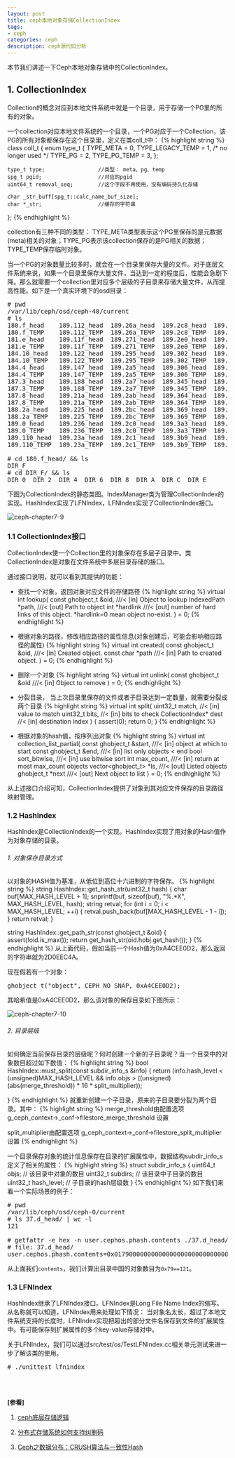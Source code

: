 ```yaml
---
layout: post
title: ceph本地对象存储CollectionIndex
tags:
- ceph
categories: ceph
description: ceph源代码分析
---
```



本节我们讲述一下Ceph本地对象存储中的CollectionIndex。

<!-- more -->


## 1. CollectionIndex
Collection的概念对应到本地文件系统中就是一个目录，用于存储一个PG里的所有的对象。

一个collection对应本地文件系统的一个目录，一个PG对应于一个Collection，该PG的所有对象都保存在这个目录里，定义在类coll_t中：
{% highlight string %}
class coll_t {
	enum type_t {
		TYPE_META = 0,
		TYPE_LEGACY_TEMP = 1,  /* no longer used */
		TYPE_PG = 2,
		TYPE_PG_TEMP = 3,
	};
	
	type_t type;                 //类型： meta、pg、temp
	spg_t pgid;                  //对应的pgid
	uint64_t removal_seq;        //这个字段不再使用，没有编码持久化存储

	char _str_buff[spg_t::calc_name_buf_size];
	char *_str;                  //缓存的字符串
};
{% endhighlight %}

collection有三种不同的类型： TYPE_META类型表示这个PG里保存的是元数据(meta)相关的对象；TYPE_PG表示该collection保存的是PG相关的数据； TYPE_TEMP保存临时对象。

当一个PG的对象数量比较多时，就会在一个目录里保存大量的文件。对于底层文件系统来说，如果一个目录里保存大量文件，当达到一定的程度后，性能会急剧下降。那么就需要一个collection里对应多个层级的子目录来存储大量文件，从而提高性能。如下是一个真实环境下的osd目录：
<pre>
# pwd
/var/lib/ceph/osd/ceph-48/current
# ls
180.f_head    189.112_head  189.26a_head  189.2c8_head  189.3ba_head  189.440_head  189.52b_head  189.637_head  189.701_head  189.79_head   189.b6_head  192.37_head
180.f_TEMP    189.112_TEMP  189.26a_TEMP  189.2c8_TEMP  189.3ba_TEMP  189.440_TEMP  189.52b_TEMP  189.637_TEMP  189.701_TEMP  189.79_TEMP   189.b6_TEMP  192.37_TEMP
181.e_head    189.11f_head  189.271_head  189.2e0_head  189.3ea_head  189.458_head  189.56a_head  189.64e_head  189.70b_head  189.7a3_head  189.f2_head  192.47_head
181.e_TEMP    189.11f_TEMP  189.271_TEMP  189.2e0_TEMP  189.3ea_TEMP  189.458_TEMP  189.56a_TEMP  189.64e_TEMP  189.70b_TEMP  189.7a3_TEMP  189.f2_TEMP  192.47_TEMP
184.10_head   189.122_head  189.295_head  189.302_head  189.3ef_head  189.465_head  189.58c_head  189.66d_head  189.735_head  189.7a6_head  190.2_head   192.5b_head
184.10_TEMP   189.122_TEMP  189.295_TEMP  189.302_TEMP  189.3ef_TEMP  189.465_TEMP  189.58c_TEMP  189.66d_TEMP  189.735_TEMP  189.7a6_TEMP  190.2_TEMP   192.5b_TEMP
184.4_head    189.147_head  189.2a5_head  189.306_head  189.3fa_head  189.46_head   189.594_head  189.682_head  189.75c_head  189.7c7_head  190.7_head   192.7b_head
184.4_TEMP    189.147_TEMP  189.2a5_TEMP  189.306_TEMP  189.3fa_TEMP  189.46_TEMP   189.594_TEMP  189.682_TEMP  189.75c_TEMP  189.7c7_TEMP  190.7_TEMP   192.7b_TEMP
187.3_head    189.188_head  189.2a7_head  189.345_head  189.3fc_head  189.497_head  189.5a3_head  189.69c_head  189.76_head   189.7ce_head  190.c_head   38.1a_head
187.3_TEMP    189.188_TEMP  189.2a7_TEMP  189.345_TEMP  189.3fc_TEMP  189.497_TEMP  189.5a3_TEMP  189.69c_TEMP  189.76_TEMP   189.7ce_TEMP  190.c_TEMP   38.1a_TEMP
187.8_head    189.21a_head  189.2ab_head  189.364_head  189.40d_head  189.49b_head  189.5d_head   189.6bb_head  189.772_head  189.7da_head  192.10_head  38.a_head
187.8_TEMP    189.21a_TEMP  189.2ab_TEMP  189.364_TEMP  189.40d_TEMP  189.49b_TEMP  189.5d_TEMP   189.6bb_TEMP  189.772_TEMP  189.7da_TEMP  192.10_TEMP  38.a_TEMP
188.2a_head   189.225_head  189.2bc_head  189.369_head  189.41b_head  189.4e9_head  189.606_head  189.6e6_head  189.773_head  189.92_head   192.1e_head  commit_op_seq
188.2a_TEMP   189.225_TEMP  189.2bc_TEMP  189.369_TEMP  189.41b_TEMP  189.4e9_TEMP  189.606_TEMP  189.6e6_TEMP  189.773_TEMP  189.92_TEMP   192.1e_TEMP  meta
189.0_head    189.236_head  189.2c0_head  189.3a3_head  189.426_head  189.4f6_head  189.60e_head  189.6e8_head  189.792_head  189.9d_head   192.23_head  nosnap
189.0_TEMP    189.236_TEMP  189.2c0_TEMP  189.3a3_TEMP  189.426_TEMP  189.4f6_TEMP  189.60e_TEMP  189.6e8_TEMP  189.792_TEMP  189.9d_TEMP   192.23_TEMP  omap
189.110_head  189.23a_head  189.2c1_head  189.3b9_head  189.43_head   189.4f9_head  189.62e_head  189.6f8_head  189.795_head  189.9e_head   192.2e_head
189.110_TEMP  189.23a_TEMP  189.2c1_TEMP  189.3b9_TEMP  189.43_TEMP   189.4f9_TEMP  189.62e_TEMP  189.6f8_TEMP  189.795_TEMP  189.9e_TEMP   192.2e_TEMP

# cd 180.f_head/ && ls
DIR_F
# cd DIR_F/ && ls
DIR_0  DIR_2  DIR_4  DIR_6  DIR_8  DIR_A  DIR_C  DIR_E
</pre>

下图为CollectionIndex的静态类图。IndexManager类为管理CollectionIndex的实现。HashIndex实现了LFNIndex，LFNIndex实现了CollectionIndex接口。

![ceph-chapter7-9](https://ivanzz1001.github.io/records/assets/img/ceph/sca/ceph_chapter7_9.jpg)


### 1.1 CollectionIndex接口
CollectionIndex使一个Collection里的对象保存在多层子目录中。类CollectionIndex是对象在文件系统中多层目录存储的接口。

通过接口说明，就可以看到其提供的功能：

* 查找一个对象，返回对象对应文件的存储路径
{% highlight string %}
virtual int lookup(
	const ghobject_t &oid, ///< [in] Object to lookup
	IndexedPath *path,	   ///< [out] Path to object
	int *hardlink          ///< [out] number of hard links of this object. *hardlink=0 mean object no-exist.
) = 0;
{% endhighlight %}

* 根据对象的路径，修改相应路径的属性信息(对象创建后，可能会影响相应路径的属性)
{% highlight string %}
virtual int created(
	const ghobject_t &oid, ///< [in] Created object.
	const char *path       ///< [in] Path to created object.
) = 0;
{% endhighlight %}

* 删除一个对象
{% highlight string %}
virtual int unlink(
    const ghobject_t &oid ///< [in] Object to remove
) = 0;
{% endhighlight %}

* 分裂目录， 当上次目录里保存的文件或者子目录达到一定数量，就需要分裂成两个目录
{% highlight string %}
virtual int split(
	uint32_t match,                             //< [in] value to match
	uint32_t bits,                              //< [in] bits to check
	CollectionIndex* dest                       //< [in] destination index
) { assert(0); return 0; }
{% endhighlight %}

* 根据对象的hash值，按序列出对象
{% highlight string %}
virtual int collection_list_partial(
	const ghobject_t &start,                  ///< [in] object at which to start
	const ghobject_t &end,                   ///< [in] list only objects < end
	bool sort_bitwise,                       ///< [in] use bitwise sort
	int max_count,                           ///< [in] return at most max_count objects
	vector<ghobject_t> *ls,                 ///< [out] Listed objects
	ghobject_t *next                        ///< [out] Next object to list
) = 0;
{% endhighlight %}

从上述接口介绍可知，CollectionIndex提供了对象到其对应文件保存的目录路径映射管理。

### 1.2 HashIndex
HashIndex是CollectionIndex的一个实现。HashIndex实现了用对象的Hash值作为对象存储的目录。

###### 1. 对象保存目录方式
以对象的HASH值为基准，从低位到高位十六进制的字符保存。
{% highlight string %}
string HashIndex::get_hash_str(uint32_t hash) {
  char buf[MAX_HASH_LEVEL + 1];
  snprintf(buf, sizeof(buf), "%.*X", MAX_HASH_LEVEL, hash);
  string retval;
  for (int i = 0; i < MAX_HASH_LEVEL; ++i) {
    retval.push_back(buf[MAX_HASH_LEVEL - 1 - i]);
  }
  return retval;
}

string HashIndex::get_path_str(const ghobject_t &oid) {
  assert(!oid.is_max());
  return get_hash_str(oid.hobj.get_hash());
}
{% endhighlight %}
从上面代码，假如当前一个Hash值为0xA4CEE0D2，那么返回的字符串就为2D0EEC4A。

现在假若有一个对象：
<pre>
ghobject_t("object", CEPH_NO_SNAP, 0xA4CEE0D2);
</pre>
其哈希值是0xA4CEE0D2，那么该对象的保存目录如下图所示：

![ceph-chapter7-10](https://ivanzz1001.github.io/records/assets/img/ceph/sca/ceph_chapter7_10.jpg)

###### 2. 目录层级
如何确定当前保存目录的层级呢？何时创建一个新的子目录呢？当一个目录中的对象数目超过如下数值：
{% highlight string %}
bool HashIndex::must_split(const subdir_info_s &info) {
  return (info.hash_level < (unsigned)MAX_HASH_LEVEL &&
	  info.objs > ((unsigned)(abs(merge_threshold)) * 16 * split_multiplier));

}
{% endhighlight %}
就重新创建一个子目录，原来的子目录要分裂为两个目录。其中：
{% highlight string %}
merge_threshold由配置选项 g_ceph_context->_conf->filestore_merge_threshold 设置

split_multiplier由配置选项 g_ceph_context->_conf->filestore_split_multiplier 设置
{% endhighlight %}

一个目录保存对象的统计信息保存在目录的扩展属性中，数据结构subdir_info_s定义了相关的属性：
{% highlight string %}
struct subdir_info_s {
    uint64_t objs;           // 该目录中对象的数目
    uint32_t subdirs;        // 该目录中子目录的数目
    uint32_t hash_level;     // 子目录的hash层级数
}
{% endhighlight %}
如下我们来看一个实际场景的例子：
<pre>
# pwd
/var/lib/ceph/osd/ceph-0/current
# ls 37.d_head/ | wc -l
121

# getfattr -e hex -n user.cephos.phash.contents ./37.d_head/
# file: 37.d_head/
user.cephos.phash.contents=0x0179000000000000000000000000000000
</pre>
从上面我们```contents```，我们计算出目录中国的对象数目为```0x79==121```。

### 1.3 LFNIndex
HashIndex继承了LFNIndex接口。LFNIndex是Long File Name Index的缩写。从名称就可以知道，LFNIndex用来处理如下情况： 当对象名太长，超过了本地文件系统支持的长度时，LFNIndex实现把超出的部分文件名保存到文件的扩展属性中。有可能保存到扩展属性的多个key-value存储对中。

关于LFNIndex，我们可以通过src/test/os/TestLFNIndex.cc相关单元测试来进一步了解该类的使用。
<pre>
# ./unittest_lfnindex 
</pre>


<br />
<br />

**[参看]**


1. [ceph底层存储逻辑](http://www.360doc.com/content/17/0902/01/46248428_684049588.shtml)

2. [分布式存储系统如何支持纠删码](http://www.sealblog.com/2018/03/02/ceph-ec-support/)

3. [Ceph之数据分布：CRUSH算法与一致性Hash](https://www.cnblogs.com/chris-cp/p/4589216.html)

<br />
<br />
<br />

